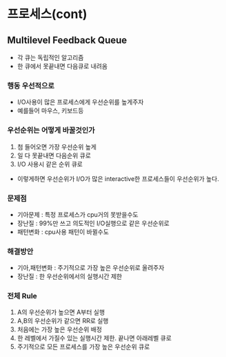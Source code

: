 # 프로세스(cont)
## Multilevel Feedback Queue
- 각 큐는 독립적인 알고리즘
- 한 큐에서 못끝내면 다음큐로 내려옴
### 행동 우선적으로
- I/O사용이 많은 프로세스에게 우선순위를 높게주자
- 예를들어 마우스, 키보드등
### 우선순위는 어떻게 바꿀것인가
1. 첨 들어오면 가장 우선순위 높게
2. 일 다 못끝내면 다음순위 큐로
3. I/O 사용시 같은 순위 큐로
- 이렇게하면 우선순위가 I/O가 많은 interactive한 프로세스들이 우선순위가 높다.
### 문제점
- 기아문제 : 특정 프로세스가 cpu거의 못받을수도
- 장난질 : 99%만 쓰고 의도적인 I/O실행으로 같은 우선순위로
- 패턴변화 : cpu사용 패턴이 바뀔수도
### 해결방안
- 기아,패턴변화 : 주기적으로 가장 높은 우선순위로 올려주자
- 장난질 : 한 우선순위에서의 실행시간 제한
### 전체 Rule
1. A의 우선순위가 높으면 A부터 실행
2. A,B의 우선순위가 같으면 RR로 실행
3. 처음에는 가장 높은 우선순위 배정
4. 한 레벨에서 가질수 있는 실행시간 제한. 끝나면 아래레벨 큐로
5. 주기적으로 모든 프로세스를 가장 높은 우선순위 큐로
